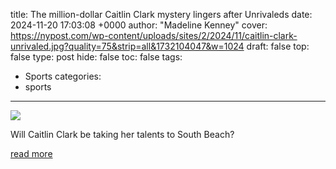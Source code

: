 title: The million-dollar Caitlin Clark mystery lingers after Unrivaleds
date: 2024-11-20 17:03:08 +0000
author: "Madeline Kenney"
cover: https://nypost.com/wp-content/uploads/sites/2/2024/11/caitlin-clark-unrivaled.jpg?quality=75&strip=all&1732104047&w=1024
draft: false
top: false
type: post
hide: false
toc: false
tags:
  - Sports
categories:
  - sports
---

![](https://nypost.com/wp-content/uploads/sites/2/2024/11/caitlin-clark-unrivaled.jpg?quality=75&strip=all&1732104047&w=1024)

Will Caitlin Clark be taking her talents to South Beach?

[read more](https://nypost.com/2024/11/20/sports/the-1-million-caitlin-clark-mystery-lingers-after-unrivaleds-draft/)
